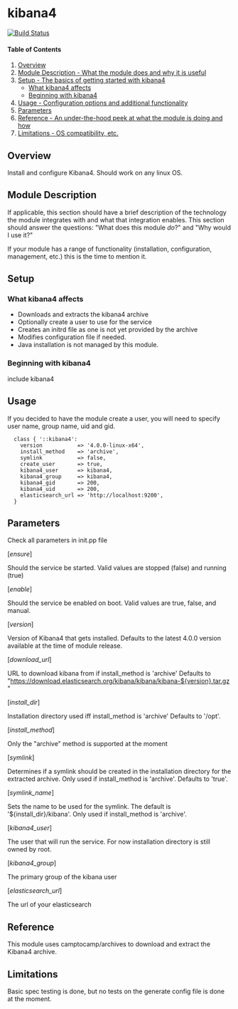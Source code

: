 # kibana4

[![Build Status](http://img.shields.io/travis/lesaux/puppet-kibana4.svg)](http://travis-ci.org/lesaux/puppet-kibana4)


#### Table of Contents

1. [Overview](#overview)
2. [Module Description - What the module does and why it is useful](#module-description)
3. [Setup - The basics of getting started with kibana4](#setup)
    * [What kibana4 affects](#what-kibana4-affects)
    * [Beginning with kibana4](#beginning-with-kibana4)
4. [Usage - Configuration options and additional functionality](#usage)
5. [Parameters](#parameters)
6. [Reference - An under-the-hood peek at what the module is doing and how](#reference)
7. [Limitations - OS compatibility, etc.](#limitations)

## Overview

Install and configure Kibana4. Should work on any linux OS.

## Module Description

If applicable, this section should have a brief description of the technology
the module integrates with and what that integration enables. This section
should answer the questions: "What does this module *do*?" and "Why would I use
it?"

If your module has a range of functionality (installation, configuration,
management, etc.) this is the time to mention it.

## Setup

### What kibana4 affects

* Downloads and extracts the kibana4 archive
* Optionally create a user to use for the service
* Creates an initrd file as one is not yet provided by the archive
* Modifies configuration file if needed.
* Java installation is not managed by this module.

### Beginning with kibana4

include kibana4

## Usage

If you decided to have the module create a user, you will need to specify
user name, group name, uid and gid.

```
  class { '::kibana4':
    version           => '4.0.0-linux-x64',
    install_method    => 'archive',
    symlink           => false,
    create_user       => true,
    kibana4_user      => kibana4,
    kibana4_group     => kibana4,
    kibana4_gid       => 200,
    kibana4_uid       => 200,
    elasticsearch_url => 'http://localhost:9200',
  }
```

## Parameters

Check all parameters in init.pp file

 [*ensure*]

Should the service be started. Valid values are stopped (false) and running (true)

 [*enable*]

Should the service be enabled on boot. Valid values are true, false, and manual.

 [*version*]

Version of Kibana4 that gets installed.
Defaults to the latest 4.0.0 version available at the time of module release.

 [*download_url*]

URL to download kibana from if install_method is 'archive'
Defaults to "https://download.elasticsearch.org/kibana/kibana/kibana-${version}.tar.gz"

 [*install_dir*]
 
Installation directory used iff install_method is 'archive'
Defaults to '/opt'.

 [*install_method*]

Only the "archive" method is supported at the moment

 [*symlink*]

Determines if a symlink should be created in the installation directory for
the extracted archive. Only used if install_method is 'archive'.
Defaults to 'true'.

 [*symlink_name*]

Sets the name to be used for the symlink. The default is '${install_dir}/kibana'.
Only used if install_method is 'archive'.

 [*kibana4_user*]

The user that will run the service. For now installation directory is still owned by root.

 [*kibana4_group*]

The primary group of the kibana user

 [*elasticsearch_url*]

The url of your elasticsearch

## Reference

This module uses camptocamp/archives to download and extract the Kibana4 archive.

## Limitations

Basic spec testing is done, but no tests on the generate config file is done at the moment.

